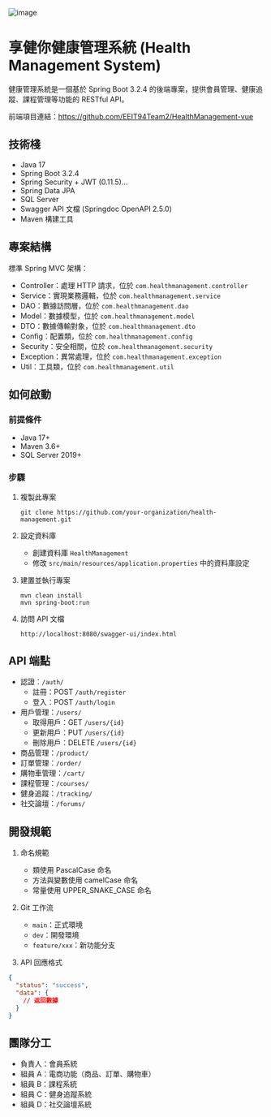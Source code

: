 ![image](https://github.com/user-attachments/assets/3beb153a-6824-4878-b2ee-f8f7d52293e3)

# 享健你健康管理系統 (Health Management System)

健康管理系統是一個基於 Spring Boot 3.2.4 的後端專案，提供會員管理、健康追蹤、課程管理等功能的 RESTful API。

前端項目連結：https://github.com/EEIT94Team2/HealthManagement-vue

## 技術棧

- Java 17
- Spring Boot 3.2.4
- Spring Security + JWT (0.11.5)...
- Spring Data JPA
- SQL Server
- Swagger API 文檔 (Springdoc OpenAPI 2.5.0)
- Maven 構建工具

## 專案結構

標準 Spring MVC 架構：

- Controller：處理 HTTP 請求，位於 `com.healthmanagement.controller`
- Service：實現業務邏輯，位於 `com.healthmanagement.service`
- DAO：數據訪問層，位於 `com.healthmanagement.dao`
- Model：數據模型，位於 `com.healthmanagement.model`
- DTO：數據傳輸對象，位於 `com.healthmanagement.dto`
- Config：配置類，位於 `com.healthmanagement.config`
- Security：安全相關，位於 `com.healthmanagement.security`
- Exception：異常處理，位於 `com.healthmanagement.exception`
- Util：工具類，位於 `com.healthmanagement.util`

## 如何啟動

### 前提條件

- Java 17+
- Maven 3.6+
- SQL Server 2019+

### 步驟

1. 複製此專案

   ```
   git clone https://github.com/your-organization/health-management.git
   ```

2. 設定資料庫

   - 創建資料庫 `HealthManagement`
   - 修改 `src/main/resources/application.properties` 中的資料庫設定

3. 建置並執行專案

   ```
   mvn clean install
   mvn spring-boot:run
   ```

4. 訪問 API 文檔
   ```
   http://localhost:8080/swagger-ui/index.html
   ```

## API 端點

- 認證：`/auth/`
  - 註冊：POST `/auth/register`
  - 登入：POST `/auth/login`
- 用戶管理：`/users/`
  - 取得用戶：GET `/users/{id}`
  - 更新用戶：PUT `/users/{id}`
  - 刪除用戶：DELETE `/users/{id}`
- 商品管理：`/product/`
- 訂單管理：`/order/`
- 購物車管理：`/cart/`
- 課程管理：`/courses/`
- 健身追蹤：`/tracking/`
- 社交論壇：`/forums/`

## 開發規範

1. 命名規範

   - 類使用 PascalCase 命名
   - 方法與變數使用 camelCase 命名
   - 常量使用 UPPER_SNAKE_CASE 命名

2. Git 工作流

   - `main`：正式環境
   - `dev`：開發環境
   - `feature/xxx`：新功能分支

3. API 回應格式

```json
{
  "status": "success",
  "data": {
    // 返回數據
  }
}
```

## 團隊分工

- 負責人：會員系統
- 組員 A：電商功能（商品、訂單、購物車）
- 組員 B：課程系統
- 組員 C：健身追蹤系統
- 組員 D：社交論壇系統
